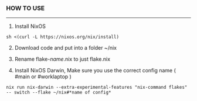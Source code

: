 ### HOW TO USE
---
1. Install NixOS
```
sh <(curl -L https://nixos.org/nix/install)
```

2. Download code and put into a folder ~/nix

3. Rename flake-*name*.nix to just flake.nix

4. Install NixOS Darwin, Make sure you use the correct config name ( #main or #worklaptop )
```
nix run nix-darwin --extra-experimental-features "nix-command flakes" -- switch --flake ~/nix#*name of config*
```
